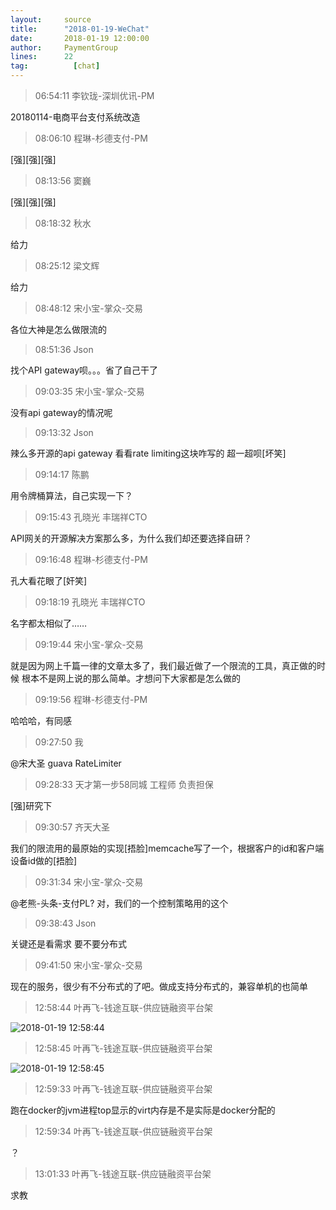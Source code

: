 ```yaml
---
layout:     source 
title:      "2018-01-19-WeChat"
date:       2018-01-19 12:00:00
author:     PaymentGroup
lines:      22 
tag:		  [chat]
---
```

> 06:54:11  李钦珑-深圳优讯-PM  
   
20180114-电商平台支付系统改造  
   
> 08:06:10  程琳-杉德支付-PM  
   
[强][强][强]  
   
> 08:13:56  窦巍  
   
[强][强][强]  
   
> 08:18:32  秋水  
   
给力  
   
> 08:25:12  梁文辉  
   
给力  
   
> 08:48:12  宋小宝-掌众-交易  
   
各位大神是怎么做限流的  
   
> 08:51:36  Json  
   
找个API gateway呗。。。省了自己干了  
   
> 09:03:35  宋小宝-掌众-交易  
   
没有api gateway的情况呢  
   
> 09:13:32  Json  
   
辣么多开源的api gateway 看看rate limiting这块咋写的 超一超呗[坏笑]  
   
> 09:14:17  陈鹏  
   
用令牌桶算法，自己实现一下？  
   
> 09:15:43  孔晓光 丰瑞祥CTO  
   
API网关的开源解决方案那么多，为什么我们却还要选择自研？  
   
> 09:16:48  程琳-杉德支付-PM  
   
孔大看花眼了[奸笑]  
   
> 09:18:19  孔晓光 丰瑞祥CTO  
   
名字都太相似了……  
   
> 09:19:44  宋小宝-掌众-交易  
   
就是因为网上千篇一律的文章太多了，我们最近做了一个限流的工具，真正做的时候 根本不是网上说的那么简单。才想问下大家都是怎么做的  
   
> 09:19:56  程琳-杉德支付-PM  
   
哈哈哈，有同感  
   
> 09:27:50  我  
   
@宋大圣  guava RateLimiter  
   
> 09:28:33  天才第一步58同城 工程师 负责担保  
   
[强]研究下  
   
> 09:30:57  齐天大圣  
   
我们的限流用的最原始的实现[捂脸]memcache写了一个，根据客户的id和客户端设备id做的[捂脸]  
   
> 09:31:34  宋小宝-掌众-交易  
   
@老熊-头条-支付PL? 对，我们的一个控制策略用的这个  
   
> 09:38:43  Json  
   
关键还是看需求 要不要分布式   
   
> 09:41:50  宋小宝-掌众-交易  
   
现在的服务，很少有不分布式的了吧。做成支持分布式的，兼容单机的也简单  
   
> 12:58:44  叶再飞-钱途互联-供应链融资平台架  
   
![2018-01-19 12:58:44](http://static.cocolian.org/img/20180119_125844.png) 
   
> 12:58:45  叶再飞-钱途互联-供应链融资平台架  
   
![2018-01-19 12:58:45](http://static.cocolian.org/img/20180119_125845.png) 
   
> 12:59:33  叶再飞-钱途互联-供应链融资平台架  
   
跑在docker的jvm进程top显示的virt内存是不是实际是docker分配的  
   
> 12:59:34  叶再飞-钱途互联-供应链融资平台架  
   
？  
   
> 13:01:33  叶再飞-钱途互联-供应链融资平台架  
   
求教  
   

